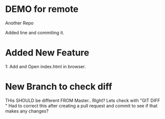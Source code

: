 # DEMO for remote
Another Repo

Added line and commiting it.


# Added New Feature
1: Add and Open index.html in browser.

# New Branch to check diff
THis SHOULD be different FROM Master.. RIght? Lets check with "GIT DIFF <BRANCH NAME>"
Had to correct this after creating a pull request and commit to see if that makes any changes?